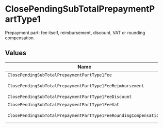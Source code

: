 # ClosePendingSubTotalPrepaymentPartType1

Prepayment part: fee itself, reimbursement, discount, VAT or rounding compensation.


## Values

| Name                                                             | Value                                                            |
| ---------------------------------------------------------------- | ---------------------------------------------------------------- |
| `ClosePendingSubTotalPrepaymentPartType1Fee`                     | fee                                                              |
| `ClosePendingSubTotalPrepaymentPartType1FeeReimbursement`        | fee-reimbursement                                                |
| `ClosePendingSubTotalPrepaymentPartType1FeeDiscount`             | fee-discount                                                     |
| `ClosePendingSubTotalPrepaymentPartType1FeeVat`                  | fee-vat                                                          |
| `ClosePendingSubTotalPrepaymentPartType1FeeRoundingCompensation` | fee-rounding-compensation                                        |
